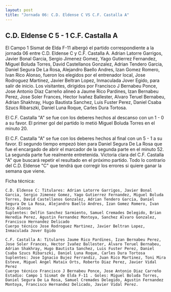 ```yaml
--- 
layout: post 
title: "Jornada 06: C.D. Eldense C VS C.F. Castalla A"
---
```


## C.D. Eldense C 5 - 1 C.F. Castalla A

El Campo 1 Sismat de Elda F-11  albergó el partido correspondiente a la jornada 06 entre C.D. Eldense C y C.F. Castalla A. Adrian Latorre Garrigos, Javier Bonal Garcia, Sergio Jimenez Gomez, Yago Gutierrez Fernandez, Miguel Boluda Torres, David Castellanos Gonzalez, Adrian Tendero Garcia, Daniel Segura De La Rosa, Alejandro Baello Andres, Izan Gomez Romero, Ivan Rico Alonso, fueron los elegidos por el entrenador local, Jose Rodroguez Martinez, Javier Beltran Lopez, Inmaculada Jover Egido, para salir de inicio. Los visitantes, dirigidos por Francisco J Bernabeu Ponce, Jose Antonio Diaz Carreño alineó a Jaume Rico Pardines, Izan Bernabeu Perez, Jose Soler Frances, Hector Ivañez Ballester, Alvaro Teruel Bernabeu, Adrian Shakhray, Hugo Bautista Sanchez, Luis Fuster Perez, Daniel Csaba Szucs Ribarszki, Daniel Luna Roque, Carles Dura Tortosa. 

El C.F. Castalla "A" se fue con los deberes hechos al descanso con un 1 - 0 a su favor. El primer gol del partido lo metió Miguel Boluda Torres en el minuto 20. 

El C.F. Castalla "A" se fue con los deberes hechos al final con un 5 - 1 a su favor. El segundo tiempo empezó bien para Daniel Segura De La Rosa que fue el encargado de abrir el marcador de la segunda parte en el minuto 52. La segunda parte fue realmente entretenida. Victoria clara del C.F. Castalla "A" que buscará repetir el resultado en el próximo partido. Todo lo contrario del C.D. Eldense "C" que tendrá que corregir los errores si quiere ganar la semana que viene. 

Ficha técnica: 
    
    C.D. Eldense C: Titulares: Adrian Latorre Garrigos, Javier Bonal Garcia, Sergio Jimenez Gomez, Yago Gutierrez Fernandez, Miguel Boluda Torres, David Castellanos Gonzalez, Adrian Tendero Garcia, Daniel Segura De La Rosa, Alejandro Baello Andres, Izan Gomez Romero, Ivan Rico Alonso 
    Suplentes: Delfin Sanchez Sarmiento, Samuel Cremades Delegido, Brian Heredia Perez, Agustin Fernandez Montoya, Sanchez Alvaro Gonzalez, Francisco Hernandez Delicado 
    Cuerpo técnico Jose Rodroguez Martinez, Javier Beltran Lopez, Inmaculada Jover Egido 
    
    C.F. Castalla A: Titulares Jaume Rico Pardines, Izan Bernabeu Perez, Jose Soler Frances, Hector Ivañez Ballester, Alvaro Teruel Bernabeu, Adrian Shakhray, Hugo Bautista Sanchez, Luis Fuster Perez, Daniel Csaba Szucs Ribarszki, Daniel Luna Roque, Carles Dura Tortosa
    Suplentes: Jose Ignacio Bujez Ferrandiz, Juan Rico Martinez, Toni Mira Esteve, Miguel Angel Mataix Orts, Roberto Diaz Perez, Javier Vidal Perez 
    Cuerpo técnico Francisco J Bernabeu Ponce, Jose Antonio Diaz Carreño Estadio: Campo 1 Sismat de Elda F-11 . Goles: Miguel Boluda Torres, Daniel Segura De La Rosa, Samuel Cremades Delegido, Agustin Fernandez Montoya, Francisco Hernandez Delicado, Javier Vidal Perez.  